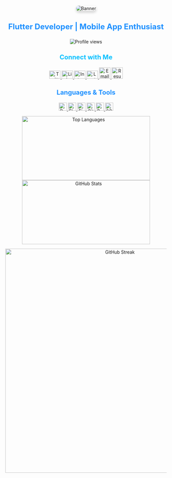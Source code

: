 <!-- Banner Image -->
<p align="center">
  <img src="https://via.placeholder.com/800x150/000000/00bfff?text=Welcome+to+Najeeb's+Profile&font=Source+Sans+Pro" alt="Banner" style="border-radius: 10px; box-shadow: 0 4px 8px rgba(0,0,0,0.2);" />
</p>

<!-- Intro Section -->
<h3 align="center" style="color:#1e90ff; font-size: 24px;">Flutter Developer | Mobile App Enthusiast</h3>

<!-- Profile Views and Twitter Follow -->
<p align="center">
  <img src="https://komarev.com/ghpvc/?username=najeebnaju512&label=Profile%20views&color=1e90ff&style=flat" alt="Profile views" />
</p>

<!-- Social Icons: Twitter, Email, Resume -->


<!-- Connect with Me Section -->
<h3 align="center" style="color:#00bfff; font-size: 20px;">Connect with Me</h3>
<p align="center">
  <a href="https://twitter.com/najeebnaju512" target="blank">
    <img src="https://raw.githubusercontent.com/rahuldkjain/github-profile-readme-generator/master/src/images/icons/Social/twitter.svg" alt="Twitter" height="25" width="35" />
  </a>
  <a href="https://linkedin.com/in/muhammednajeebay" target="blank">
    <img src="https://raw.githubusercontent.com/rahuldkjain/github-profile-readme-generator/master/src/images/icons/Social/linked-in-alt.svg" alt="LinkedIn" height="25" width="35" />
  </a>
  <a href="https://instagram.com/am_neji" target="blank">
    <img src="https://raw.githubusercontent.com/rahuldkjain/github-profile-readme-generator/master/src/images/icons/Social/instagram.svg" alt="Instagram" height="25" width="35" />
  </a>
  <a href="https://www.leetcode.com/najeebnaju512" target="blank">
    <img src="https://raw.githubusercontent.com/rahuldkjain/github-profile-readme-generator/master/src/images/icons/Social/leet-code.svg" alt="LeetCode" height="25" width="35" />
  </a>
   <a href="mailto:najeebnaju512@gmail.com" target="_blank">
    <img src="https://img.icons8.com/fluency/48/000000/email.png" alt="Email" height="35" width="35" />
  </a>
  <a href="https://drive.google.com/file/d/1oG1tXrj1Mct4_RQxjhygn3KDtUwlSjE2/view" target="_blank">
    <img src="https://img.icons8.com/fluency/48/000000/resume.png" alt="Resume" height="35" width="35" />
  </a>
</p>

<!-- Languages & Tools Section -->
<h3 align="center" style="color:#1e90ff; font-size: 20px;">Languages & Tools</h3>
<p align="center">
  <a href="https://dart.dev" target="_blank" rel="noreferrer">
    <img src="https://www.vectorlogo.zone/logos/dartlang/dartlang-icon.svg" alt="Dart" width="25" height="25" />
  </a>
  <a href="https://flutter.dev" target="_blank" rel="noreferrer">
    <img src="https://www.vectorlogo.zone/logos/flutterio/flutterio-icon.svg" alt="Flutter" width="25" height="25" />
  </a>
  <a href="https://firebase.google.com/" target="_blank" rel="noreferrer">
    <img src="https://www.vectorlogo.zone/logos/firebase/firebase-icon.svg" alt="Firebase" width="25" height="25" />
  </a>
  <a href="https://git-scm.com/" target="_blank" rel="noreferrer">
    <img src="https://www.vectorlogo.zone/logos/git-scm/git-scm-icon.svg" alt="Git" width="25" height="25" />
  </a>
  <a href="https://postman.com" target="_blank" rel="noreferrer">
    <img src="https://www.vectorlogo.zone/logos/getpostman/getpostman-icon.svg" alt="Postman" width="25" height="25" />
  </a>
  <a href="https://www.sqlite.org/" target="_blank" rel="noreferrer">
    <img src="https://www.vectorlogo.zone/logos/sqlite/sqlite-icon.svg" alt="SQLite" width="25" height="25" />
  </a>
</p>

<!-- GitHub Stats & Streak Section -->
<p align="center">
  <img src="https://github-readme-stats.vercel.app/api/top-langs?username=najeebnaju512&show_icons=true&locale=en&layout=compact&theme=dark&bg_color=000000&title_color=00bfff&text_color=ffffff" alt="Top Languages" width="400" height="200"/>
  <img src="https://github-readme-stats.vercel.app/api?username=najeebnaju512&show_icons=true&locale=en&theme=dark&bg_color=000000&title_color=1e90ff&text_color=ffffff" alt="GitHub Stats" width="400" height="200"/>
</p>


<p align="center">
  <img src="https://github-readme-streak-stats.herokuapp.com/?user=najeebnaju512&theme=dark&background=000000&border=00bfff&stroke=00bfff&ring=1e90ff&fire=1e90ff&currStreakNum=00bfff&sideNums=00bfff&currStreakLabel=ffffff&sideLabels=ffffff" alt="GitHub Streak" width="700"/>
</p>
